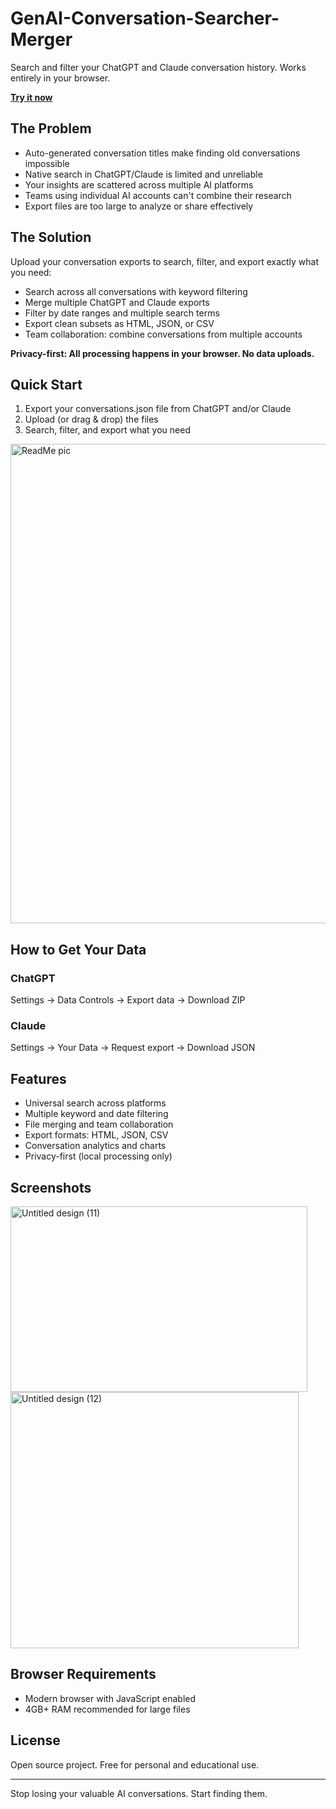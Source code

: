 # GenAI-Conversation-Searcher-Merger

Search and filter your ChatGPT and Claude conversation history. Works entirely in your browser.

**[Try it now](https://gen-ai-conversation-searcher-merger.vercel.app)**

## The Problem

- Auto-generated conversation titles make finding old conversations impossible
- Native search in ChatGPT/Claude is limited and unreliable  
- Your insights are scattered across multiple AI platforms
- Teams using individual AI accounts can't combine their research
- Export files are too large to analyze or share effectively

## The Solution

Upload your conversation exports to search, filter, and export exactly what you need:

- Search across all conversations with keyword filtering
- Merge multiple ChatGPT and Claude exports
- Filter by date ranges and multiple search terms
- Export clean subsets as HTML, JSON, or CSV
- Team collaboration: combine conversations from multiple accounts

**Privacy-first: All processing happens in your browser. No data uploads.**

## Quick Start

1. Export your conversations.json file from ChatGPT and/or Claude
2. Upload (or drag & drop) the files
3. Search, filter, and export what you need

<img width="593" height="767" alt="ReadMe pic" src="https://github.com/user-attachments/assets/87a1721a-5bd7-4718-93bb-7839814e5721" />


## How to Get Your Data

### ChatGPT
Settings → Data Controls → Export data → Download ZIP

### Claude  
Settings → Your Data → Request export → Download JSON

## Features

- Universal search across platforms
- Multiple keyword and date filtering
- File merging and team collaboration
- Export formats: HTML, JSON, CSV
- Conversation analytics and charts
- Privacy-first (local processing only)

## Screenshots

<img width="475" height="297" alt="Untitled design (11)" src="https://github.com/user-attachments/assets/5ccedff1-5d93-426e-8f8a-3bd35807b313" />

<img width="461" height="410" alt="Untitled design (12)" src="https://github.com/user-attachments/assets/6eee07f9-1cb3-4bbf-bd84-e1626ef5185c" />


## Browser Requirements

- Modern browser with JavaScript enabled
- 4GB+ RAM recommended for large files

## License

Open source project. Free for personal and educational use.

---

Stop losing your valuable AI conversations. Start finding them.
